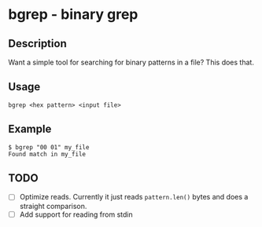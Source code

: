 # bgrep - binary grep

## Description

Want a simple tool for searching for binary patterns in a file? This does that.

## Usage

```
bgrep <hex pattern> <input file>
```

## Example

```
$ bgrep "00 01" my_file
Found match in my_file
```

## TODO

- [ ] Optimize reads. Currently it just reads `pattern.len()` bytes and does a straight comparison.
- [ ] Add support for reading from stdin
